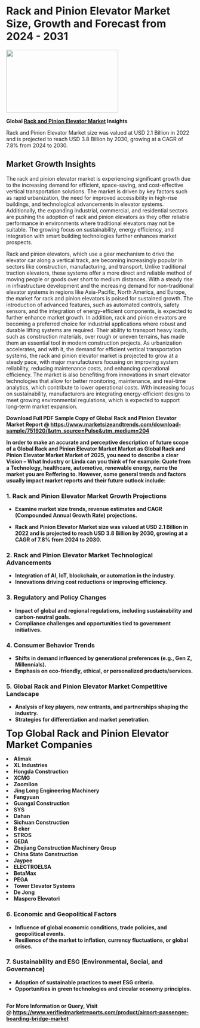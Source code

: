 <H1>Rack and Pinion Elevator Market Size, Growth and Forecast from 2024 - 2031</H1><img class="aligncenter size-medium wp-image-584254" src="https://thirdeyenews.in/wp-content/uploads/2024/09/Global-Market-Research-300x168.jpeg" alt="" width="300" height="168" /><p><strong>Global&nbsp;<a href="https://www.marketsizeandtrends.com/download-sample/751920/&amp;utm_source=Pulse&amp;utm_medium=204">Rack and Pinion Elevator Market</a> Insights</strong></p><p>Rack and Pinion Elevator Market size was valued at USD 2.1 Billion in 2022 and is projected to reach USD 3.8 Billion by 2030, growing at a CAGR of 7.8% from 2024 to 2030.</p><p><h2>Market Growth Insights</h2> <p>The rack and pinion elevator market is experiencing significant growth due to the increasing demand for efficient, space-saving, and cost-effective vertical transportation solutions. The market is driven by key factors such as rapid urbanization, the need for improved accessibility in high-rise buildings, and technological advancements in elevator systems. Additionally, the expanding industrial, commercial, and residential sectors are pushing the adoption of rack and pinion elevators as they offer reliable performance in environments where traditional elevators may not be suitable. The growing focus on sustainability, energy efficiency, and integration with smart building technologies further enhances market prospects.</p> <p><strong></strong></p> <p>Rack and pinion elevators, which use a gear mechanism to drive the elevator car along a vertical track, are becoming increasingly popular in sectors like construction, manufacturing, and transport. Unlike traditional traction elevators, these systems offer a more direct and reliable method of moving people or goods over short to medium distances. With a steady rise in infrastructure development and the increasing demand for non-traditional elevator systems in regions like Asia-Pacific, North America, and Europe, the market for rack and pinion elevators is poised for sustained growth. The introduction of advanced features, such as automated controls, safety sensors, and the integration of energy-efficient components, is expected to further enhance market growth. In addition, rack and pinion elevators are becoming a preferred choice for industrial applications where robust and durable lifting systems are required. Their ability to transport heavy loads, such as construction materials, over rough or uneven terrains, has made them an essential tool in modern construction projects. As urbanization accelerates, and with it, the demand for efficient vertical transportation systems, the rack and pinion elevator market is projected to grow at a steady pace, with major manufacturers focusing on improving system reliability, reducing maintenance costs, and enhancing operational efficiency. The market is also benefiting from innovations in smart elevator technologies that allow for better monitoring, maintenance, and real-time analytics, which contribute to lower operational costs. With increasing focus on sustainability, manufacturers are integrating energy-efficient designs to meet growing environmental regulations, which is expected to support long-term market expansion.</p> <p><strong></p><p><span class=""><strong>Download Full PDF Sample Copy of Global Rack and Pinion Elevator Market Report</strong> @ <a href="https://www.marketsizeandtrends.com/download-sample/751920/&amp;utm_source=Pulse&amp;utm_medium=204" target="_blank">https://www.marketsizeandtrends.com/download-sample/751920/&amp;utm_source=Pulse&amp;utm_medium=204</a></span></p><p>In order to make an accurate and perceptive description of future scope of a Global&nbsp;Rack and Pinion Elevator Market Market as Global&nbsp;Rack and Pinion Elevator Market Market of 2025, you need to describe a clear Vision &ndash; What Industry or Linda can you think of for example: Quote from a Technology, healthcare, automotive, renewable energy, name the market you are Reffering to. However, some general trends and factors usually impact market reports and their future outlook include:</p><h3>1.&nbsp;<strong>Rack and Pinion Elevator Market Growth Projections</strong></h3><ul><li>Examine market size trends, revenue estimates and CAGR (Compounded Annual Growth Rate) projections.</li><li><p>Rack and Pinion Elevator Market size was valued at USD 2.1 Billion in 2022 and is projected to reach USD 3.8 Billion by 2030, growing at a CAGR of 7.8% from 2024 to 2030.</p></li></ul><h3>2.&nbsp;<strong>Rack and Pinion Elevator Market Technological Advancements</strong></h3><ul><li>Integration of AI, IoT, blockchain, or automation in the industry.</li><li>Innovations driving cost reductions or improving efficiency.</li></ul><h3>3.&nbsp;<strong>Regulatory and Policy Changes</strong></h3><ul><li>Impact of global and regional regulations, including sustainability and carbon-neutral goals.</li><li>Compliance challenges and opportunities tied to government initiatives.</li></ul><h3>4.&nbsp;<strong>Consumer Behavior Trends</strong></h3><ul><li>Shifts in demand influenced by generational preferences (e.g., Gen Z, Millennials).</li><li>Emphasis on eco-friendly, ethical, or personalized products/services.</li></ul><h3>5.&nbsp;<strong>Global Rack and Pinion Elevator Market Competitive Landscape</strong></h3><ul><li>Analysis of key players, new entrants, and partnerships shaping the industry.</li><li>Strategies for differentiation and market penetration.</li></ul><p data-pm-slice="1 1 []"><span style="color: inherit; font-family: inherit; font-size: 25px;">Top Global Rack and Pinion Elevator Market Companies</span></p><div class="" data-test-id=""><p><li>Alimak</li><li> XL Industries</li><li> Hongda Construction</li><li> XCMG</li><li> Zoomlion</li><li> Jing Long Engineering Machinery</li><li> Fangyuan</li><li> Guangxi Construction</li><li> SYS</li><li> Dahan</li><li> Sichuan Construction</li><li> B cker</li><li> STROS</li><li> GEDA</li><li> Zhejiang Construction Machinery Group</li><li> China State Construction</li><li> Jaypee</li><li> ELECTROELSA</li><li> BetaMax</li><li> PEGA</li><li> Tower Elevator Systems</li><li> De Jong</li><li> Maspero Elevatori</li></p></div><h3>6.&nbsp;<strong>Economic and Geopolitical Factors</strong></h3><ul><li>Influence of global economic conditions, trade policies, and geopolitical events.</li><li>Resilience of the market to inflation, currency fluctuations, or global crises.</li></ul><h3>7.&nbsp;<strong>Sustainability and ESG (Environmental, Social, and Governance)</strong></h3><ul><li>Adoption of sustainable practices to meet ESG criteria.</li><li>Opportunities in green technologies and circular economy principles.</li></ul><h2><strong style="font-size: 14px;">For More Information or Query, Visit @&nbsp;</strong><a style="background-color: #ffffff; font-size: 14px;" href="https://www.marketsizeandtrends.com/report/rack-and-pinion-elevator-market/" target="_blank">https://www.verifiedmarketreports.com/product/airport-passenger-boarding-bridge-market</a></h2>
